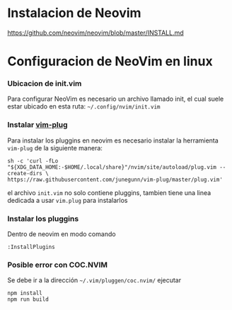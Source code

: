 # Instalacion de Neovim
https://github.com/neovim/neovim/blob/master/INSTALL.md

# Configuracion de NeoVim en linux

### Ubicacion de init.vim
Para configurar NeoVim es necesario un archivo llamado init, el cual suele estar ubicado en esta ruta: `~/.config/nvim/init.vim`

### Instalar [vim-plug](https://raw.githubusercontent.com/junegunn/vim-plug/master/plug.vim)
Para instalar los pluggins en neovim es necesario instalar la herramienta `vim-plug` de la siguiente manera:

```
sh -c 'curl -fLo "${XDG_DATA_HOME:-$HOME/.local/share}"/nvim/site/autoload/plug.vim --create-dirs \
https://raw.githubusercontent.com/junegunn/vim-plug/master/plug.vim'
```

el archivo `init.vim` no solo contiene pluggins, tambien tiene una linea dedicada a usar `vim.plug` para instalarlos

### Instalar los pluggins
Dentro de neovim en modo comando

```
:InstallPlugins
```

### Posible error con COC.NVIM
Se debe ir a la dirección `~/.vim/pluggen/coc.nvim/`
ejecutar 

```
npm install
npm run build
```
